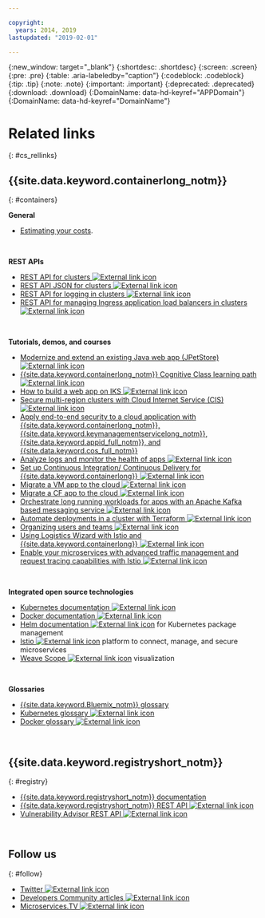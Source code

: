 ```yaml
---

copyright:
  years: 2014, 2019
lastupdated: "2019-02-01"

---
```


{:new_window: target="_blank"}
{:shortdesc: .shortdesc}
{:screen: .screen}
{:pre: .pre}
{:table: .aria-labeledby="caption"}
{:codeblock: .codeblock}
{:tip: .tip}
{:note: .note}
{:important: .important}
{:deprecated: .deprecated}
{:download: .download}
{:DomainName: data-hd-keyref="APPDomain"}
{:DomainName: data-hd-keyref="DomainName"}




# Related links
{: #cs_rellinks}

## {{site.data.keyword.containerlong_notm}}
{: #containers}

**General**

- [Estimating your costs](/docs/billing-usage/estimating_costs.html#cost).

<br />


**REST APIs**

- [REST API for clusters ![External link icon](../icons/launch-glyph.svg "External link icon")](https://containers.cloud.ibm.com/swagger-api/)
- [REST API JSON for clusters ![External link icon](../icons/launch-glyph.svg "External link icon")](https://containers.cloud.ibm.com/swagger-api/swagger.json)
- [REST API for logging in clusters ![External link icon](../icons/launch-glyph.svg "External link icon")](https://us-south.containers.cloud.ibm.com/swagger-logging/)
- [REST API for managing Ingress application load balancers in clusters ![External link icon](../icons/launch-glyph.svg "External link icon")](https://us-south.containers.cloud.ibm.com/swagger-alb-api/)

<br />


**Tutorials, demos, and courses**

- [Modernize and extend an existing Java web app (JPetStore) ![External link icon](../icons/launch-glyph.svg "External link icon")](https://github.com/IBM-Cloud/jpetstore-kubernetes)
- [{{site.data.keyword.containerlong_notm}} Cognitive Class learning path ![External link icon](../icons/launch-glyph.svg "External link icon")](https://cognitiveclass.ai/learn/containers-k8s-and-istio-on-ibm-cloud/)
- [How to build a web app on IKS ![External link icon](../icons/launch-glyph.svg "External link icon")](/docs/tutorials/scalable-webapp-kubernetes.html#scalable-web-application-on-kubernetes)
- [Secure multi-region clusters with Cloud Internet Service (CIS) ![External link icon](../icons/launch-glyph.svg "External link icon")](/docs/tutorials/multi-region-k8s-cis.html#resilient-and-secure-multi-region-kubernetes-clusters-with-cloud-internet-services)
- [Apply end-to-end security to a cloud application with {{site.data.keyword.containerlong_notm}}, {{site.data.keyword.keymanagementservicelong_notm}}, {{site.data.keyword.appid_full_notm}}, and {{site.data.keyword.cos_full_notm}}](/docs/tutorials/cloud-e2e-security.html#apply-end-to-end-security-to-a-cloud-application)
- [Analyze logs and monitor the health of apps ![External link icon](../icons/launch-glyph.svg "External link icon")](/docs/tutorials/kubernetes-log-analysis-kibana.html#analyze-logs-and-monitor-the-health-of-kubernetes-applications)
- [Set up Continuous Integration/ Continuous Delivery for {{site.data.keyword.containerlong}} ![External link icon](../icons/launch-glyph.svg "External link icon")](/docs/tutorials/continuous-deployment-to-kubernetes.html#continuous-deployment-to-kubernetes)
- [Migrate a VM app to the cloud ![External link icon](../icons/launch-glyph.svg "External link icon")](/docs/tutorials/vm-to-containers-and-kubernetes.html#moving-a-vm-based-app-to-kubernetes)
- [Migrate a CF app to the cloud ![External link icon](../icons/launch-glyph.svg "External link icon")](/docs/containers/cs_tutorials_cf.html#cf_tutorial)
- [Orchestrate long running workloads for apps with an Apache Kafka based messaging service ![External link icon](../icons/launch-glyph.svg "External link icon")](/docs/tutorials/pub-sub-object-storage.html#asynchronous-data-processing-using-object-storage-and-pub-sub-messaging)
- [Automate deployments in a cluster with Terraform ![External link icon](../icons/launch-glyph.svg "External link icon")](/docs/tutorials/plan-create-update-deployments.html#plan-create-and-update-deployment-environments)
- [Organizing users and teams ![External link icon](../icons/launch-glyph.svg "External link icon")](/docs/tutorials/users-teams-applications.html#best-practices-for-organizing-users-teams-applications)
- [Using Logistics Wizard with Istio and {{site.data.keyword.containerlong}} ![External link icon](../icons/launch-glyph.svg "External link icon")](https://github.com/IBM-Cloud/logistics-wizard-kubernetes)
- [Enable your microservices with advanced traffic management and request tracing capabilities with Istio ![External link icon](../icons/launch-glyph.svg "External link icon")](https://developer.ibm.com/code/patterns/manage-microservices-traffic-using-istio/)

<br />


**Integrated open source technologies**

- [Kubernetes documentation ![External link icon](../icons/launch-glyph.svg "External link icon")](https://kubernetes.io/)
- [Docker documentation ![External link icon](../icons/launch-glyph.svg "External link icon")](https://docs.docker.com/engine/)
- <a href="https://docs.helm.sh/helm/" target="_blank">Helm documentation <img src="../icons/launch-glyph.svg" alt="External link icon"></a> for Kubernetes package management
- [Istio ![External link icon](../icons/launch-glyph.svg "External link icon")](https://istio.io/) platform to connect, manage, and secure microservices
- [Weave Scope ![External link icon](../icons/launch-glyph.svg "External link icon")](https://www.weave.works/oss/scope/) visualization

<br />


**Glossaries**

- [{{site.data.keyword.Bluemix_notm}} glossary](/docs/overview/glossary/glossary.html#glossary)
- [Kubernetes glossary ![External link icon](../icons/launch-glyph.svg "External link icon")](https://kubernetes.io/docs/reference/glossary/?fundamental=true)
- [Docker glossary ![External link icon](../icons/launch-glyph.svg "External link icon")](https://docs.docker.com/glossary/)

<br />


## {{site.data.keyword.registryshort_notm}}
{: #registry}

- [{{site.data.keyword.registryshort_notm}} documentation](/docs/services/Registry/index.html)
- [{{site.data.keyword.registryshort_notm}} REST API ![External link icon](../icons/launch-glyph.svg "External link icon")](https://{DomainName}/apidocs/container-registry)
- [Vulnerability Advisor REST API ![External link icon](../icons/launch-glyph.svg "External link icon")](https://{DomainName}/apidocs/container-registry/va)

<br />


## Follow us
{: #follow}

- [Twitter ![External link icon](../icons/launch-glyph.svg "External link icon")](https://twitter.com/hashtag/IKS)
- [Developers Community articles ![External link icon](../icons/launch-glyph.svg "External link icon")](https://www.ibm.com/blogs/bluemix/tag/containers/)
- [Microservices.TV ![External link icon](../icons/launch-glyph.svg "External link icon")](https://developer.ibm.com/tv/microservices/)

<br />


